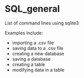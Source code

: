 # SQL_general
List of command lines using sqlite3

Examples include:
- importing a .csv file
- saving data to a .csv file
- creating a new database
- saving a database
- creating a table
- modifying data in a table
